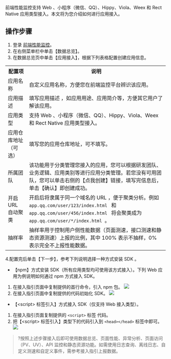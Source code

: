 前端性能监控支持 Web 、小程序（微信、QQ）、Hippy、Viola、Weex 和 Rect Native 应用类型接入。本文将为您介绍如何进行应用接入。

## 操作步骤
1. 登录 [前端性能监控](https://console.cloud.tencent.com/rum)。
2. 在右侧菜单栏中单击【数据总览】。
3. 在数据总览页中单击【应用接入】，根据下列表格配置创建应用信息。
<table>
<th>
 配置项
</th>
<th>
 说明
</th>
<tr>
<td>
 应用名称
</td>
<td>
 自定义应用名称，方便您在前端监控平台辨识该应用。
</td>
</tr>
<tr>
<td>
 应用描述
</td>
<td>
 填写应用描述 ，如应用用途、应用简介等，方便其它用户了解该应用。
</td>
</tr>
<tr>
<td>
 应用类型
</td>
<td>
 支持 Web 、小程序（微信、QQ）、Hippy、Viola、Weex 和 Rect Native 应用类型接入。
</td>
</tr>
<tr>
<td>
 应用仓库地址（可选）
</td>
<td>
 填写您的应用仓库地址，可不填写。
</td>
</tr>
<tr>
<td>
 所属团队
</td>
<td>
 该功能用于分类管理您接入的应用，您可以根据研发团队、业务逻辑、应用类别等进行应用分类管理。若您没有可用团队，您可以单击右侧的【点我创建】链接，填写完信息后，单击【确认】即创建成功。
</td>
</tr>
<tr>
<td>
 开启 URL 自动聚类
</td>
<td>
 开启后将隶属于同一个域名的 URL ，便于聚类分析。例如<CODE>app.qq.com/user/123/index.html </CODE> 和 <CODE>app.qq.com/user/456/index.html </CODE> 将会聚类成为 <CODE>app.qq.com/user/*/index.html </CODE>。
</td>
</tr>
<tr>
<td>
 抽样率
</td>
<td>
 抽样率用于控制用户侧性能数据（页面测速，接口测速和静态资源测速）上报的比例，其中 100% 表示不抽样，0% 表示完全不上报性能数据。
</td>
</tr>
</table>


 4.配置完后单击【下一步】，参考下列说明选择一种方式安装 SDK 。
- 【npm】方式安装 SDK（所有应用类型均可使用该方式接入）。下列 Web 应用为例说明如何通过 npm 方式接入 SDK。
 1. 在接入指引页面中复制提供的首行命令，引入 npm 包。
![](https://main.qcloudimg.com/raw/32077f03006297f2ddab389490768501.png)
 2. 在接入指引页面中复制提供的代码初始化 SDK。
![](https://main.qcloudimg.com/raw/6e4546391b555ac195cbf0f099ce2db8.png)
- 【&lt;script&gt; 标签引入】方式接入 SDK（仅支持 Web 接入类型）。
 1. 在接入指引页面复制提供的 `<script>` 标签 代码。
 2. 把【&lt;script&gt; 标签引入】类型下的代码引入到 `<head></head>` 标签中即可。
![](https://main.qcloudimg.com/raw/933b110ff71442d86ab9539c34a25fb4.png)
> ?按照上述步骤接入后即可使用数据总览、页面性能、异常分析、页面访问（PV、UV）、API 监控和静态资源功能。如需使用日志查询、离线日志、自定义测速和自定义事件，需参考接入指引上报数据。
